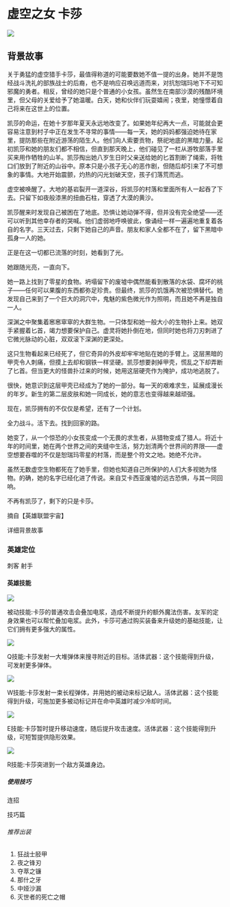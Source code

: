 <html lang="zh-cn">

<head>
<meta charse ="utf-8"/>
<title>英雄联盟卡莎介绍</title>
<link herf="https://github.com/jian-ming-yu/jian-ming-yu.github.io/edit/master/_config.yml"rel="stylesheet"type="text/css"/>
</head>

<body>
 <h1>虚空之女 卡莎</h1>
 <img src="https://game.gtimg.cn/images/lol/universe/v1/assets/images/champion/splash/Kaisa_0.jpg"/>
 <h2>背景故事</h2>
<p>关于勇猛的虚空猎手卡莎，最值得称道的可能要数她不值一提的出身。她并不是饱经战斗洗礼的部族战士的后裔，也不是响应召唤远道而来，对抗恕瑞玛地下不可知邪魔的勇者。相反，曾经的她只是个普通的小女孩。虽然生在南部沙漠的残酷环境里，但父母的关爱给予了她温暖。白天，她和伙伴们玩耍嬉闹；夜里，她憧憬着自己将来在这世上的位置。</p>
<p>凯莎的命运，在她十岁那年夏天永远地改变了。如果她年纪再大一点，可能就会更容易注意到村子中正在发生不寻常的事情——每一天，她的妈妈都强迫她待在家里，提防那些在附近游荡的陌生人。他们向人索要贡物，祭祀地底的黑暗力量。起初凯莎和她的朋友们都不相信，但直到那天晚上，他们碰见了一栏从游牧部落手里买来用作牺牲的山羊。凯莎掏出她八岁生日时父亲送给她的匕首割断了绳索，将牲口们放到了附近的山谷中。原本只是小孩子无心的恶作剧，但随后却引来了不可想象的事情。大地开始震颤，灼热的闪光划破天空，孩子们落荒而逃。<p>
<p>虚空被唤醒了。大地的基岩裂开一道深谷，将凯莎的村落和里面所有人一起吞了下去。只留下如夜般漆黑的扭曲石柱，穿透了大漠的黄沙。</p>
<p>凯莎醒来时发现自己被困在了地底。恐惧让她动弹不得，但并没有完全绝望——还可以听到其他幸存者的哭喊。他们虚弱地呼唤彼此，像诵经一样一遍遍地重复着各自的名字。三天过去，只剩下她自己的声音。朋友和家人全都不在了，留下黑暗中孤身一人的她。</p>
<p>正是在这一切都已流落的时刻，她看到了光。</p>
<p>她跟随光亮，一直向下。</p>
<p>她一路上找到了零星的食物。坍塌留下的废墟中偶然能看到散落的水袋、腐坏的桃子——任何可以果腹的东西都弥足珍贵。但最终，凯莎的饥饿再次被恐惧替代。她发现自己来到了一个巨大的洞穴中，鬼魅的紫色微光作为照明，而且她不再是独自一人。</p>
<p>深渊之中聚集着窸窸窣窣的大群生物。一只体型和她一般大小的生物扑上来。她双手紧握着匕首，竭力想要保护自己。虚灵将她扑倒在地，但同时她也将刀刃刺进了它微光脉动的心脏，双双滚下深渊的更深处。</p>
<p>这只生物看起来已经死了，但它奇异的外皮却牢牢地贴在她的手臂上。这层黑暗的甲壳令人刺痛，但摸上去却和钢铁一样坚硬。凯莎想要剥掉甲壳，慌乱之下却弄断了匕首。但当更大的怪兽扑过来的时候，她用这层硬壳作为掩护，成功地逃脱了。</p>
<p>很快，她意识到这层甲壳已经成为了她的一部分。每一天的艰难求生，延展成漫长的年岁。新生的第二层皮肤和她一同成长，她的意志也变得越来越顽强。</p>
<p>现在，凯莎拥有的不仅仅是希望，还有了一个计划。</p>
<p>全力战斗。活下去。找到回家的路。</p>
<p>她变了，从一个惊恐的小女孩变成一个无畏的求生者，从猎物变成了猎人。将近十年的时间里，她在两个世界之间的夹缝中生活，努力划清两个世界间的界限——虚空想要吞噬的不仅是恕瑞玛零星的村落，而是整个符文之地。她绝不允许。</p>
<p>虽然无数虚空生物都死在了她手里，但她也知道自己所保护的人们大多视她为怪物。的确，她的名字已经化进了传说。来自艾卡西亚废墟的远古恐惧，与其一同回响。</p>
<p>不再有凯莎了，剩下的只是卡莎。</p>
<p>摘自【英雄联盟宇宙】</p>
<a herf=" ">详细背景故事</a>
 <h3>英雄定位</h3>
<p>刺客 射手</P>
 <h4>英雄技能</h4>
<img src="https://game.gtimg.cn/images/lol/act/img/passive/Kaisa_Passive.png">
<p>被动技能:卡莎的普通攻击会叠加电浆，造成不断提升的额外魔法伤害。友军的定身效果也可以帮忙叠加电浆。此外，卡莎可通过购买装备来升级她的基础技能，让它们拥有更多强大的属性。</p>
<img src="https://game.gtimg.cn/images/lol/act/img/spell/KaisaQ.png">
<p>Q技能:卡莎发射一大堆弹体来搜寻附近的目标。活体武器：这个技能得到升级，可发射更多弹体。</P>
<img src="https://game.gtimg.cn/images/lol/act/img/spell/KaisaW.png">
<P>W技能:卡莎发射一束长程弹体，并用她的被动来标记敌人。活体武器：这个技能得到升级，可施加更多被动标记并在命中英雄时减少冷却时间。</P>
<img src="https://game.gtimg.cn/images/lol/act/img/spell/KaisaE.png">
<P>E技能:卡莎暂时提升移动速度，随后提升攻击速度。活体武器：这个技能得到升级，可短暂提供隐形效果。</p>
<img src="https://game.gtimg.cn/images/lol/act/img/spell/KaisaR.png">
<p>R技能:卡莎突进到一个敌方英雄身边。</p>
 <h5>使用技巧</h5>
<p>连招</p>
<a herf="https://jingyan.baidu.com/article/ca41422fffa2025fae99ed92.html">技巧篇</a>
 <h6>推荐出装</h6>
 <ol>
 <li>狂战士胫甲</li>
 <li>夜之锋刃</li>
 <li>夺萃之镰</li>
 <li>那什之牙</li>
 <li>中娅沙漏</li>
 <li>灭世者的死亡之帽</li>
 </ol>
</body>

</html>
